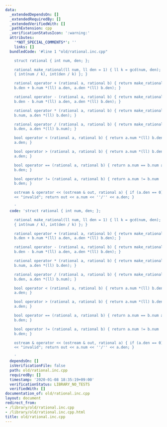 ```yaml
---
data:
  _extendedDependsOn: []
  _extendedRequiredBy: []
  _extendedVerifiedWith: []
  _pathExtension: cpp
  _verificationStatusIcon: ':warning:'
  attributes:
    '*NOT_SPECIAL_COMMENTS*': ''
    links: []
  bundledCode: '#line 1 "old/rational.inc.cpp"

    struct rational { int num, den; };

    rational make_rational(ll num, ll den = 1) { ll k = gcd(num, den); return (rational)
    { int(num / k), int(den / k) }; }

    rational operator + (rational a, rational b) { return make_rational(a.num *(ll)
    b.den + b.num *(ll) a.den, a.den *(ll) b.den); }

    rational operator - (rational a, rational b) { return make_rational(a.num *(ll)
    b.den - b.num *(ll) a.den, a.den *(ll) b.den); }

    rational operator * (rational a, rational b) { return make_rational(a.num *(ll)
    b.num, a.den *(ll) b.den); }

    rational operator / (rational a, rational b) { return make_rational(a.num *(ll)
    b.den, a.den *(ll) b.num); }

    bool operator < (rational a, rational b) { return a.num *(ll) b.den < b.num *(ll)
    a.den; }

    bool operator > (rational a, rational b) { return a.num *(ll) b.den > b.num *(ll)
    a.den; }

    bool operator == (rational a, rational b) { return a.num == b.num and a.den ==
    b.den; }

    bool operator != (rational a, rational b) { return a.num != b.num  or a.den !=
    b.den; }

    ostream & operator << (ostream & out, rational a) { if (a.den == 0) return out
    << "invalid"; return out << a.num << ''/'' << a.den; }

    '
  code: 'struct rational { int num, den; };

    rational make_rational(ll num, ll den = 1) { ll k = gcd(num, den); return (rational)
    { int(num / k), int(den / k) }; }

    rational operator + (rational a, rational b) { return make_rational(a.num *(ll)
    b.den + b.num *(ll) a.den, a.den *(ll) b.den); }

    rational operator - (rational a, rational b) { return make_rational(a.num *(ll)
    b.den - b.num *(ll) a.den, a.den *(ll) b.den); }

    rational operator * (rational a, rational b) { return make_rational(a.num *(ll)
    b.num, a.den *(ll) b.den); }

    rational operator / (rational a, rational b) { return make_rational(a.num *(ll)
    b.den, a.den *(ll) b.num); }

    bool operator < (rational a, rational b) { return a.num *(ll) b.den < b.num *(ll)
    a.den; }

    bool operator > (rational a, rational b) { return a.num *(ll) b.den > b.num *(ll)
    a.den; }

    bool operator == (rational a, rational b) { return a.num == b.num and a.den ==
    b.den; }

    bool operator != (rational a, rational b) { return a.num != b.num  or a.den !=
    b.den; }

    ostream & operator << (ostream & out, rational a) { if (a.den == 0) return out
    << "invalid"; return out << a.num << ''/'' << a.den; }

    '
  dependsOn: []
  isVerificationFile: false
  path: old/rational.inc.cpp
  requiredBy: []
  timestamp: '2020-01-08 18:35:19+09:00'
  verificationStatus: LIBRARY_NO_TESTS
  verifiedWith: []
documentation_of: old/rational.inc.cpp
layout: document
redirect_from:
- /library/old/rational.inc.cpp
- /library/old/rational.inc.cpp.html
title: old/rational.inc.cpp
---
```

